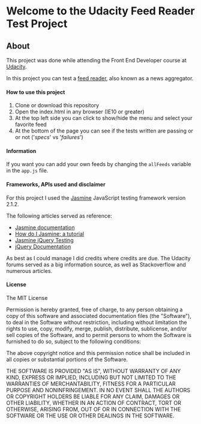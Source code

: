 Welcome to the Udacity Feed Reader Test Project
===================

About
-------------

This project was done while attending the Front End Developer course at [Udacity](http://www.udacity.com).

In this project you can test a  [feed reader](https://en.wikipedia.org/wiki/News_aggregator), also known as a news aggregator.

#### How to use this project

 1. Clone or download this repository
 2. Open the index.html in any browser (IE10 or greater)
 3. At the top left side you can click to show/hide the menu and select your favorite feed
 4. At the bottom of the page you can see if the tests written are passing or or not ('*specs*' vs '*failures*')

#### Information

If you want you can add your own feeds by changing the  `allFeeds` variable in the `app.js` file.

#### Frameworks, APIs used and disclaimer

For this project I used the [Jasmine](http://jasmine.github.io/) JavaScript testing framework version 2.1.2.

The following articles served as reference:

 - [Jasmine documentation](http://jasmine.github.io/2.1/introduction.html)
 - [How do I Jasmine: a tutorial](https://evanhahn.com/how-do-i-jasmine/)
 - [Jasmine jQuery Testing](http://www.itsmycodeblog.com/jasmine-jquery-testing-css/)
 - [jQuery Documentation](http://api.jquery.com/)


As best as I could manage I did credits where credits are due. The Udacity forums served as a big information source, as well as Stackoverflow and numerous articles.

#### License
The MIT License

Permission is hereby granted, free of charge, to any person obtaining a copy
of this software and associated documentation files (the "Software"), to deal
in the Software without restriction, including without limitation the rights
to use, copy, modify, merge, publish, distribute, sublicense, and/or sell
copies of the Software, and to permit persons to whom the Software is
furnished to do so, subject to the following conditions:

The above copyright notice and this permission notice shall be included in
all copies or substantial portions of the Software.

THE SOFTWARE IS PROVIDED "AS IS", WITHOUT WARRANTY OF ANY KIND, EXPRESS OR
IMPLIED, INCLUDING BUT NOT LIMITED TO THE WARRANTIES OF MERCHANTABILITY,
FITNESS FOR A PARTICULAR PURPOSE AND NONINFRINGEMENT. IN NO EVENT SHALL THE
AUTHORS OR COPYRIGHT HOLDERS BE LIABLE FOR ANY CLAIM, DAMAGES OR OTHER
LIABILITY, WHETHER IN AN ACTION OF CONTRACT, TORT OR OTHERWISE, ARISING FROM,
OUT OF OR IN CONNECTION WITH THE SOFTWARE OR THE USE OR OTHER DEALINGS IN
THE SOFTWARE.
